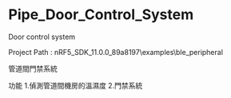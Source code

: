 # Pipe_Door_Control_System
Door control system

Project Path : nRF5_SDK_11.0.0_89a8197\examples\ble_peripheral

管道間門禁系統

功能
1.偵測管道間機房的溫濕度
2.門禁系統
